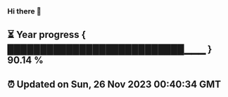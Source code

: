 ### Hi there 👋
⏳ Year progress { ███████████████████████████▁▁▁ } 90.14 %
---
⏰ Updated on Sun, 26 Nov 2023 00:40:34 GMT
---
